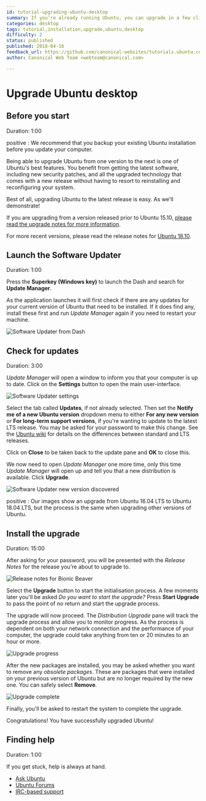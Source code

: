 ```yaml
---
id: tutorial-upgrading-ubuntu-desktop
summary: If you’re already running Ubuntu, you can upgrade in a few clicks from the Software Updater.
categories: desktop
tags: tutorial,installation,upgrade,ubuntu,desktop
difficulty: 2
status: published
published: 2018-04-16
feedback_url: https://github.com/canonical-websites/tutorials.ubuntu.com/issues
author: Canonical Web Team <webteam@canonical.com>

---
```


# Upgrade Ubuntu desktop

## Before you start
Duration: 1:00

positive
: We recommend that you backup your existing Ubuntu installation before you update your computer.

Being able to upgrade Ubuntu from one version to the next is one of Ubuntu's best features. You benefit from getting the latest software, including new security patches, and all the upgraded technology that comes with a new release without having to resort to reinstalling and reconfiguring your system. 

Best of all, upgrading Ubuntu to the latest release is easy. As we'll demonstrate!

If you are upgrading from a version released prior to Ubuntu 15.10, [please read the upgrade notes for more information](https://help.ubuntu.com/community/UpgradeNotes).

For more recent versions, please read the release notes for [Ubuntu 18.10](https://wiki.ubuntu.com/BionicBeaver/ReleaseNotes).

## Launch the Software Updater
Duration: 1:00

Press the **Superkey (Windows key)** to launch the Dash and search for **Update Manager**.

As the application launches it will first check if there are any updates for your current version of Ubuntu that need to be installed. If it does find any, install these first and run *Update Manager* again if you need to restart your machine.

![Software Updater from Dash](https://assets.ubuntu.com/v1/de3da8d8-download-desktop-upgrade-1.jpg)

## Check for updates
Duration: 3:00

*Update Manager* will open a window to inform you that your computer is up to date. Click on the **Settings** button to open the main user-interface.

![Software Updater settings](https://assets.ubuntu.com/v1/01a74737-ubuntu-upgrade-updates.png)

Select the tab called **Updates**, if not already selected. Then set the **Notify me of a new Ubuntu version** dropdown menu to either **For any new version** or **For long-term support versions**, if you're wanting to update to the latest LTS release. You may be asked for your password to make this change. See the [Ubuntu wiki](https://wiki.ubuntu.com/LTS) for details on the differences between standard and LTS releases.

Click on **Close** to be taken back to the update pane and **OK** to close this.

We now need to open *Update Manager* one more time, only this time *Update Manager* will open up and tell you that a new distribution is available. Click **Upgrade**.

![Software Updater new version discovered](https://assets.ubuntu.com/v1/dc25872f-ubuntu-upgrade-xenial.png)

positive
: Our images show an upgrade from Ubuntu 16.04 LTS to Ubuntu 18.04 LTS, but the process is the same when upgrading other versions of Ubuntu.

## Install the upgrade
Duration: 15:00

After asking for your password, you will be presented with the *Release Notes* for the release you're about to upgrade to.

![Release notes for Bionic Beaver](https://assets.ubuntu.com/v1/7471791f-ubuntu-upgrade-beaver.png)

Select the **Upgrade** button to start the initialisation process. A few moments later you'll be asked *Do you want to start the upgrade?* Press **Start Upgrade** to pass the point of no return and start the upgrade process.

The upgrade will now proceed. The *Distribution Upgrade* pane will track the upgrade process and allow you to monitor progress. As the process is dependent on both your network connection and the performance of your computer, the upgrade could take anything from ten or 20 minutes to an hour or more.

![Upgrade progress](https://assets.ubuntu.com/v1/9b7ca0ad-ubuntu-upgrade-process.png)

After the new packages are installed, you may be asked whether you want to remove any *obsolete packages*. These are packages that were installed on your previous version of Ubuntu but are no longer required by the new one. You can safely select **Remove**. 

![Upgrade complete](https://assets.ubuntu.com/v1/3b5f8552-ubuntu-upgrade-complete.png)

Finally, you'll be asked to restart the system to complete the upgrade.

Congratulations! You have successfully upgraded Ubuntu!

## Finding help
Duration: 1:00

If you get stuck, help is always at hand.

* [Ask Ubuntu](https://askubuntu.com/)
* [Ubuntu Forums](https://ubuntuforums.org/)
* [IRC-based support](https://wiki.ubuntu.com/IRC/ChannelList)
